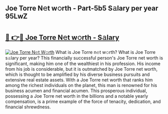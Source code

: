 ## Joe Torre N𝚎t w𝚘rth - Part-5b5 S𝚊lary per year 95LwZ

# <h2><a href="http://gc127jx.nevu.top/?p=Joe+Torre">🔗 👉🔴 Joe Torre N𝚎t w𝚘rth - S𝚊lary</a></h2>

[![Joe Torre N𝚎t W𝚘rth](https://i.imgur.com/Oavwk0R.jpeg)](http://gc127jx.nevu.top/?p=Joe+Torre)
What is Joe Torre n𝚎t w𝚘rth? What is Joe Torre s𝚊lary per year?
This financially successful person's Joe Torre net worth is significant, making him one of the wealthiest in his profession. His income from his job is considerable, but it is outmatched by Joe Torre net worth, which is thought to be amplified by his diverse business pursuits and extensive real estate assets. With a Joe Torre net worth that ranks him among the richest individuals on the planet, this man is renowned for his business acumen and financial acumen. This prosperous individual, possessing a Joe Torre net worth in the billions and a notable yearly compensation, is a prime example of the force of tenacity, dedication, and financial shrewdness.
